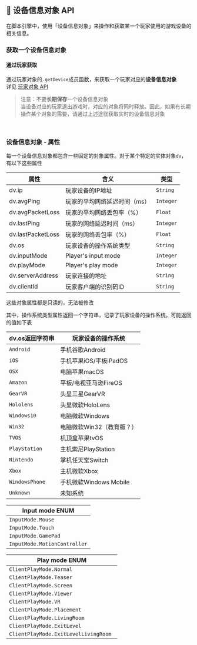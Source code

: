 ##  📱 设备信息对象 API

在脚本引擎中，使用「设备信息对象」来操作和获取某一个玩家使用的游戏设备的相关信息。

### 获取一个设备信息对象

#### 通过玩家获取

通过玩家对象的`.getDevice`成员函数，来获取一个玩家对应的**设备信息对象**    
详见 [玩家对象 API](LLSEPluginDevelopment/GameAPI/Player.md)      

>  注意：不要**长期保存**一个设备信息对象  
> 当设备对应的玩家退出游戏时，对应的对象将同时释放。因此，如果有长期操作某个对象的需要，请通过上述途径获取实时的设备信息对象

<br>


### 设备信息对象 - 属性

每一个设备信息对象都包含一些固定的对象属性。对于某个特定的实体对象`dv`，有以下这些属性

| 属性             | 含义                         | 类型      |
| ---------------- | ---------------------------- | --------- |
| dv.ip            | 玩家设备的IP地址             | `String`  |
| dv.avgPing       | 玩家的平均网络延迟时间（ms） | `Integer` |
| dv.avgPacketLoss | 玩家的平均网络丢包率（%）    | `Float`   |
| dv.lastPing      | 玩家的网络延迟时间（ms）     | `Integer` |
| dv.lastPacketLoss| 玩家的网络丢包率（%）        | `Float`   |
| dv.os            | 玩家设备的操作系统类型       | `String`  |
| dv.inputMode     | Player's input mode | `Integer` |
| dv.playMode     | Player's play mode | `Integer` |
| dv.serverAddress | 玩家连接的地址              | `String`  |
| dv.clientId      | 玩家客户端的识别码ID         | `String`  |

这些对象属性都是只读的，无法被修改 

其中，操作系统类型属性返回一个字符串，记录了玩家设备的操作系统。可能返回的值如下表

| dv.os返回字符串 | 玩家设备的操作系统    |
| --------------- | --------------------- |
| `Android`       | 手机谷歌Android       |
| `iOS`           | 手机苹果iOS/平板iPadOS           |
| `OSX`           | 电脑苹果macOS           |
| `Amazon`        | 平板/电视亚马逊FireOS                |
| `GearVR`        | 头显三星GearVR                |
| `Hololens`      | 头显微软HoloLens              |
| `Windows10`     | 电脑微软Windows         |
| `Win32`         | 电脑微软Win32（教育版？） |
| `TVOS`          | 机顶盒苹果tvOS                  |
| `PlayStation`   | 主机索尼PlayStation       |
| `Nintendo`      | 掌机任天堂Switch          |
| `Xbox`          | 主机微软Xbox              |
| `WindowsPhone`  | 手机微软Windows Mobile     |
| `Unknown`       | 未知系统              |

| Input mode ENUM |
| --------------- |
| `InputMode.Mouse`       |
| `InputMode.Touch`       |
| `InputMode.GamePad`       |
| `InputMode.MotionController`       |

| Play mode ENUM |
| --------------- |
| `ClientPlayMode.Normal`       |
| `ClientPlayMode.Teaser`       |
| `ClientPlayMode.Screen`       |
| `ClientPlayMode.Viewer`       |
| `ClientPlayMode.VR`       |
| `ClientPlayMode.Placement`       |
| `ClientPlayMode.LivingRoom`       |
| `ClientPlayMode.ExitLevel`       |
| `ClientPlayMode.ExitLevelLivingRoom `       |